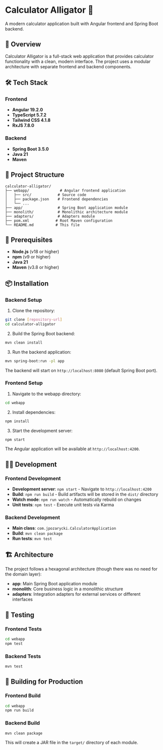 # Calculator Alligator 🐊

A modern calculator application built with Angular frontend and Spring Boot backend.

## 🚀 Overview

Calculator Alligator is a full-stack web application that provides calculator functionality with a clean, modern interface. The project uses a modular architecture with separate frontend and backend components.

## 🛠️ Tech Stack

### Frontend
- **Angular 19.2.0**
- **TypeScript 5.7.2**
- **Tailwind CSS 4.1.8**
- **RxJS 7.8.0**

### Backend
- **Spring Boot 3.5.0**
- **Java 21**
- **Maven**

## 📁 Project Structure

```
calculator-alligator/
├── webapp/              # Angular frontend application
│   ├── src/            # Source code
│   ├── package.json    # Frontend dependencies
│   └── ...
├── app/                # Spring Boot application module
├── monolith/           # Monolithic architecture module
├── adapters/           # Adapters module
├── pom.xml            # Root Maven configuration
└── README.md          # This file
```

## 🚦 Prerequisites

- **Node.js** (v18 or higher)
- **npm** (v9 or higher)
- **Java 21**
- **Maven** (v3.8 or higher)

## 📦 Installation

### Backend Setup

1. Clone the repository:
```bash
git clone [repository-url]
cd calculator-alligator
```

2. Build the Spring Boot backend:
```bash
mvn clean install
```

3. Run the backend application:
```bash
mvn spring-boot:run -pl app
```

The backend will start on `http://localhost:8080` (default Spring Boot port).

### Frontend Setup

1. Navigate to the webapp directory:
```bash
cd webapp
```

2. Install dependencies:
```bash
npm install
```

3. Start the development server:
```bash
npm start
```

The Angular application will be available at `http://localhost:4200`.

## 🧑‍💻 Development

### Frontend Development

- **Development server**: `npm start` - Navigate to `http://localhost:4200`
- **Build**: `npm run build` - Build artifacts will be stored in the `dist/` directory
- **Watch mode**: `npm run watch` - Automatically rebuild on changes
- **Unit tests**: `npm test` - Execute unit tests via Karma

### Backend Development

- **Main class**: `com.jpozarycki.CalculatorApplication`
- **Build**: `mvn clean package`
- **Run tests**: `mvn test`

## 🏗️ Architecture

The project follows a hexagonal architecture (though there was no need for the domain layer):

- **app**: Main Spring Boot application module
- **monolith**: Core business logic in a monolithic structure
- **adapters**: Integration adapters for external services or different interfaces

## 🧪 Testing

### Frontend Tests
```bash
cd webapp
npm test
```

### Backend Tests
```bash
mvn test
```

## 📝 Building for Production

### Frontend Build
```bash
cd webapp
npm run build
```

### Backend Build
```bash
mvn clean package
```

This will create a JAR file in the `target/` directory of each module.
